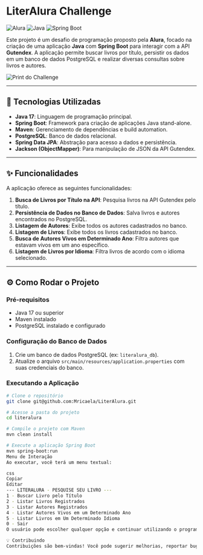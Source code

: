# LiterAlura Challenge

![Alura](https://img.shields.io/badge/Challenge-Alura-blue) ![Java](https://img.shields.io/badge/Java-17-orange) ![Spring Boot](https://img.shields.io/badge/Spring_Boot-3.5.4-brightgreen)

Este projeto é um desafio de programação proposto pela **Alura**, focado na criação de uma aplicação **Java** com **Spring Boot** para interagir com a API **Gutendex**. A aplicação permite buscar livros por título, persistir os dados em um banco de dados PostgreSQL e realizar diversas consultas sobre livros e autores.

![Print do Challenge](assets/print-challenge-literalura.png)

---

## 🚀 Tecnologias Utilizadas

- **Java 17**: Linguagem de programação principal.
- **Spring Boot**: Framework para criação de aplicações Java stand-alone.
- **Maven**: Gerenciamento de dependências e build automation.
- **PostgreSQL**: Banco de dados relacional.
- **Spring Data JPA**: Abstração para acesso a dados e persistência.
- **Jackson (ObjectMapper)**: Para manipulação de JSON da API Gutendex.

---

## ✨ Funcionalidades

A aplicação oferece as seguintes funcionalidades:

1. **Busca de Livros por Título na API**: Pesquisa livros na API Gutendex pelo título.
2. **Persistência de Dados no Banco de Dados**: Salva livros e autores encontrados no PostgreSQL.
3. **Listagem de Autores**: Exibe todos os autores cadastrados no banco.
4. **Listagem de Livros**: Exibe todos os livros cadastrados no banco.
5. **Busca de Autores Vivos em Determinado Ano**: Filtra autores que estavam vivos em um ano específico.
6. **Listagem de Livros por Idioma**: Filtra livros de acordo com o idioma selecionado.

---

## ⚙️ Como Rodar o Projeto

### Pré-requisitos

- Java 17 ou superior
- Maven instalado
- PostgreSQL instalado e configurado

### Configuração do Banco de Dados

1. Crie um banco de dados PostgreSQL (ex: `literalura_db`).
2. Atualize o arquivo `src/main/resources/application.properties` com suas credenciais do banco.

### Executando a Aplicação

```bash
# Clone o repositório
git clone git@github.com:Mricaela/LiterAlura.git

# Acesse a pasta do projeto
cd literalura

# Compile o projeto com Maven
mvn clean install

# Execute a aplicação Spring Boot
mvn spring-boot:run
Menu de Interação
Ao executar, você terá um menu textual:

css
Copiar
Editar
--- LITERALURA - PESQUISE SEU LIVRO ---
1 - Buscar Livro pelo Título
2 - Listar Livros Registrados
3 - Listar Autores Registrados
4 - Listar Autores Vivos em um Determinado Ano
5 - Listar Livros em Um Determinado Idioma
0 - Sair
O usuário pode escolher qualquer opção e continuar utilizando o programa sem precisar reiniciar.

💡 Contribuindo
Contribuições são bem-vindas! Você pode sugerir melhorias, reportar bugs ou enviar pull requests para aprimorar o projeto.


